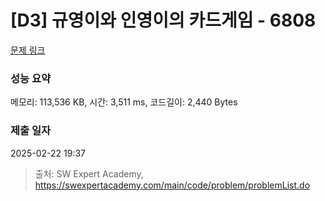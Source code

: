 # [D3] 규영이와 인영이의 카드게임 - 6808 

[문제 링크](https://swexpertacademy.com/main/code/problem/problemDetail.do?contestProbId=AWgv9va6HnkDFAW0) 

### 성능 요약

메모리: 113,536 KB, 시간: 3,511 ms, 코드길이: 2,440 Bytes

### 제출 일자

2025-02-22 19:37



> 출처: SW Expert Academy, https://swexpertacademy.com/main/code/problem/problemList.do